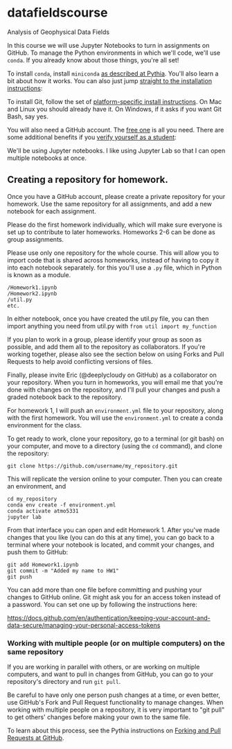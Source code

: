 # datafieldscourse
Analysis of Geophysical Data Fields

In this course we will use Jupyter Notebooks to turn in assignments on GitHub. To manage the Python environments in which we'll code, we'll use `conda`. If you already know about those things, you're all set!

To install `conda`, install `miniconda` [as described at Pythia](https://foundations.projectpythia.org/foundations/conda/). You'll also learn a bit about how it works. You can also just jump [straight to the installation instructions](https://docs.conda.io/en/latest/miniconda.html):


To install Git, follow the set of [platform-specific install instructions](https://github.com/git-guides/install-git). On Mac and Linux you should already have it. On Windows, if it asks if you want Git Bash, say yes.


You will also need a GitHub account. The [free one](https://docs.github.com/en/get-started/signing-up-for-github/signing-up-for-a-new-github-account) is all you need. There are some additional benefits if you [verify yourself as a student](https://docs.github.com/en/billing/managing-the-plan-for-your-github-account/discounted-plans-for-github-accounts):


We'll be using Jupyter notebooks. I like using Jupyter Lab so that I can open multiple notebooks at once.

## Creating a repository for homework.
Once you have a GitHub account, please create a private repository for your homework. Use the same repository for all assignments, and add a new notebook for each assignment. 

Please do the first homework individually, which will make sure everyone is set up to contribute to later homeworks. Homeworks 2-6 can be done as group assignments.

Please use only one repository for the whole course. This will allow you to import code that is shared across homeworks, instead of having to copy it into each notebook separately. for this you'll use a `.py` file, which in Python is known as a module.

```
/Homework1.ipynb
/Homework2.ipynb
/util.py
etc.
```

In either notebook, once you have created the util.py file, you can then import anything you need from util.py with
`from util import my_function`

If you plan to work in a group, please identify your group as soon as possible, and add them all to the repository as collaborators. If you're working together, please also see the section below on using Forks and Pull Requests to help avoid conflicting versions of files.

Finally, please invite Eric (@deeplycloudy on GitHub) as a collaborator on your repository. When you turn in homeworks, you will email me that you're done with changes on the repository, and I'll pull your changes and push a graded notebook back to the repository.

For homework 1, I will push an `environment.yml` file to your repository, along with the first homework. You will use the `environment.yml`  to create a conda environment for the class.

To get ready to work, clone your repository, go to a terminal (or git bash) on your computer, and move to a directory (using the `cd` command), and clone the repository:

`git clone https://github.com/username/my_repository.git`

This will replicate the version online to your computer. Then you can create an environment, and 

```
cd my_repository
conda env create -f environment.yml
conda activate atmo5331
jupyter lab
```

From that interface you can open and edit Homework 1. After you've made changes that you like (you can do this at any time), you can go back to a terminal where your notebook is located, and commit your changes, and push them to GitHub:

```
git add Homework1.ipynb
git commit -m "Added my name to HW1"
git push
```

You can add more than one file before committing and pushing your changes to GitHub online. Git might ask you for an access token instead of a password. You can set one up by following the instructions here:

https://docs.github.com/en/authentication/keeping-your-account-and-data-secure/managing-your-personal-access-tokens

### Working with multiple people (or on multiple computers) on the same repository

If you are working in parallel with others, or are working on multiple computers, and want to pull in changes from GitHub, you can go to your repository's directory and run `git pull`. 

Be careful to have only one person push changes at a time, or even better, use GitHub's Fork and Pull Request functionality to manage changes. When working with multiple people on a repository, it is very important to "git pull" to get others' changes before making your own to the same file.

To learn about this process, see the Pythia instructions on [Forking and Pull Requests at GitHub](https://foundations.projectpythia.org/foundations/getting-started-github).
